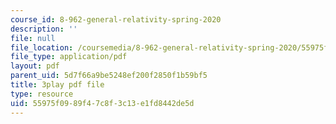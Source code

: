 ```yaml
---
course_id: 8-962-general-relativity-spring-2020
description: ''
file: null
file_location: /coursemedia/8-962-general-relativity-spring-2020/55975f0989f47c8f3c13e1fd8442de5d_TiHHz3sKDbY.pdf
file_type: application/pdf
layout: pdf
parent_uid: 5d7f66a9be5248ef200f2850f1b59bf5
title: 3play pdf file
type: resource
uid: 55975f09-89f4-7c8f-3c13-e1fd8442de5d
---
```

